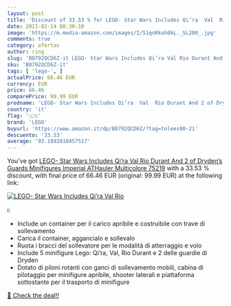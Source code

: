 ```yaml
---
layout: post
title: 'Discount of 33.53 % for LEGO- Star Wars Includes Qi’ra  Val  Rio'
date: 2021-02-14 08:30:10
image: 'https://m.media-amazon.com/images/I/51qnRkoh0kL._SL200_.jpg'
comments: true
category: ofertas
author: ring
slug: 'B0792QCD6Z-it LEGO- Star Wars Includes Qi’ra Val Rio Durant And 2 of...'
sku: 'B0792QCD6Z-it'
tags: [ 'lego-', ]
actualPrice: 66.46 EUR
currency: EUR
price: 66.46
comparePrice: 99.99 EUR
prodname: 'LEGO- Star Wars Includes Qi’ra  Val  Rio Durant And 2 of Dryden’s Guards Minifigures Imperial ATHauler  Multicolore  75219'
country: 'it'
flag: '🇮🇹'
brand: 'LEGO'
buyurl: 'https://www.amazon.it/dp/B0792QCD6Z/?tag=tolees00-21'
descuento: '33.53'
average: '93.1892810457517'
---
```


You've got [LEGO- Star Wars Includes Qi’ra  Val  Rio Durant And 2 of Dryden’s Guards Minifigures Imperial ATHauler  Multicolore  75219](https://www.amazon.it/dp/B0792QCD6Z/?tag=tolees00-21) with a  33.53 % discount, with final price of 66.46 EUR (original: 99.99 EUR) at the following link:

[![LEGO- Star Wars Includes Qi’ra  Val  Rio](https://m.media-amazon.com/images/I/51qnRkoh0kL._SL200_.jpg)](https://www.amazon.it/dp/B0792QCD6Z/?tag=tolees00-21)

ℹ️:

- Include un container per il carico apribile e costruibile con trave di sollevamento
- Carica il container, aggancialo e sollevalo
- Ruota i bracci del sollevatore per le modalità di atterraggio e volo
- Include 5 minifigure Lego: Qi’ra, Val, Rio Durant e 2 delle guardie di Dryden
- Dotato di piloni rotanti con ganci di sollevamento mobili, cabina di pilotaggio per minifigure apribile, shooter laterali e piattaforma sottostante per il trasporto di minifigure

[🛒 Check the deal!!](https://www.amazon.it/dp/B0792QCD6Z/?tag=tolees00-21)
